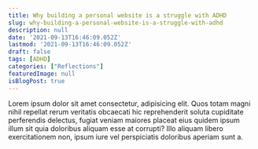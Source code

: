 ```yaml
---
title: Why building a personal website is a struggle with ADHD
slug: why-building-a-personal-website-is-a-struggle-with-adhd
description: null
date: '2021-09-13T16:46:09.052Z'
lastmod: '2021-09-13T16:46:09.052Z'
draft: false
tags: [ADHD]
categories: ["Reflections"]
featuredImage: null
isBlogPost: true
---
```

Lorem ipsum dolor sit amet consectetur, adipisicing elit. Quos totam magni nihil repellat rerum veritatis obcaecati hic reprehenderit soluta cupiditate perferendis delectus, fugiat veniam maiores placeat eius quidem ipsum illum sit quia doloribus aliquam esse at corrupti? Illo aliquam libero exercitationem non, ipsum iure vel perspiciatis doloribus aperiam sunt a.